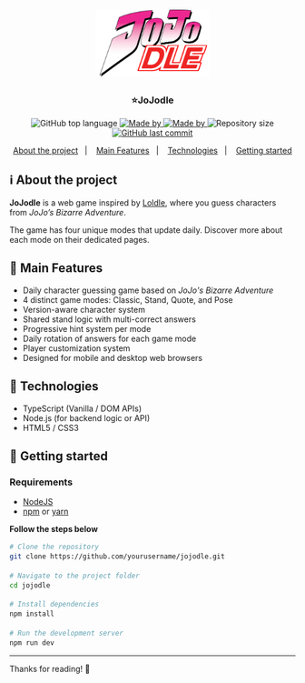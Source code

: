 <h1 align="center">
	<img alt="Logo" src="https://raw.githubusercontent.com/bino1432/Jojodle/a2f41883471f89313e47bb8f4ce61c8dceb4d181/jojodle/public/images/image/Logo.png" width="200px" />
</h1>

<h3 align="center">
⭐JoJodle
</h3>

<p align="center">
  <img alt="GitHub top language" src="https://img.shields.io/github/languages/top/bino1432/Jojodle">

  <a href="https://www.linkedin.com/in/bernardo-zapelini-a81201291/">
    <img alt="Made by" src="https://img.shields.io/badge/code%20by-bino1432-EC2790">
  </a>
  
  <a href="https://www.linkedin.com/in/guilherme-rafael-schneider-a88155249/">
    <img alt="Made by" src="https://img.shields.io/badge/design%20by-theguidev-73174F">
  </a>
  
  <img alt="Repository size" src="https://img.shields.io/github/repo-size/bino1432/Jojodle">
  
  <a href="https://github.com/bino1432/Jojodle/commits/main">
    <img alt="GitHub last commit" src="https://img.shields.io/github/last-commit/bino1432/Jojodle">
  </a>
</p>

<p align="center">
  <a href="#-about-the-project">About the project</a>&nbsp;&nbsp;&nbsp;|&nbsp;&nbsp;&nbsp;
  <a href="#-main-features">Main Features</a>&nbsp;&nbsp;&nbsp;|&nbsp;&nbsp;&nbsp;
  <a href="#-technologies">Technologies</a>&nbsp;&nbsp;&nbsp;|&nbsp;&nbsp;&nbsp;
  <a href="#-getting-started">Getting started</a>
</p>

## ℹ️ About the project
**JoJodle** is a web game inspired by <a id="about-the-project" href="https://loldle.net">Loldle</a>, where you guess characters from *JoJo’s Bizarre Adventure*.

The game has four unique modes that update daily. Discover more about each mode on their dedicated pages. 

## 🔨 Main Features

-   Daily character guessing game based on _JoJo's Bizarre Adventure_
-   4 distinct game modes: Classic, Stand, Quote, and Pose
-   Version-aware character system
-   Shared stand logic with multi-correct answers
-   Progressive hint system per mode
-   Daily rotation of answers for each game mode
-   Player customization system
-   Designed for mobile and desktop web browsers

## 🔧 Technologies

-   TypeScript (Vanilla / DOM APIs)
-   Node.js (for backend logic or API)
-   HTML5 / CSS3

## 🚀 Getting started

### Requirements

- <a href="https://nodejs.org/en/">NodeJS</a>
- <a href="https://www.npmjs.com/">npm</a> or  <a href="https://yarnpkg.com/">yarn</a>

**Follow the steps below**

```bash
# Clone the repository
git clone https://github.com/yourusername/jojodle.git

# Navigate to the project folder
cd jojodle

# Install dependencies
npm install

# Run the development server
npm run dev
```
---

Thanks for reading!  🤙
